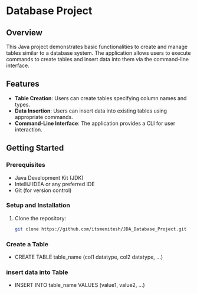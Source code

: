 # Database Project

## Overview

This Java project demonstrates basic functionalities to create and manage tables similar to a database system. The application allows users to execute commands to create tables and insert data into them via the command-line interface.

## Features

- **Table Creation**: Users can create tables specifying column names and types.
- **Data Insertion**: Users can insert data into existing tables using appropriate commands.
- **Command-Line Interface**: The application provides a CLI for user interaction.

## Getting Started

### Prerequisites

- Java Development Kit (JDK)
- IntelliJ IDEA or any preferred IDE
- Git (for version control)

### Setup and Installation

1. Clone the repository:
   ```bash
   git clone https://github.com/itsmenitesh/JDA_Database_Project.git

### Create a Table
- CREATE TABLE table_name (col1 datatype, col2 datatype, ...)

### insert data into Table
- INSERT INTO table_name VALUES (value1, value2, ...)

